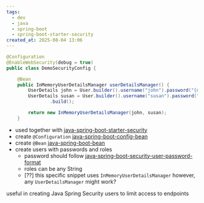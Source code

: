 ```yaml
---
tags:
  - dev
  - java
  - spring-boot
  - spring-boot-starter-security
created_at: 2025-08-04 13:06
---
```

```java
@Configuration
@EnableWebSecurity(debug = true)
public class DemoSecurityConfig {

	@Bean
	public InMemoryUserDetailsManager userDetailsManager() {
		UserDetails john = User.builder().username("john").password("{noop}test123").roles("EMPLOYEE").build();
		UserDetails susan = User.builder().username("susan").password("{noop}test123").roles("EMPLOYEE", "MANAGER", "ADMIN")
				.build();

		return new InMemoryUserDetailsManager(john, susan);
	}

```
- used together with [java-spring-boot-starter-security](dev/java/spring/java-spring-boot-starter-security.md)
- create `@Configuration` [java-spring-boot-config-bean](dev/java/spring/java-spring-boot-config-bean.md)
- create `@Bean` [java-spring-boot-bean](dev/java/spring/java-spring-boot-bean.md)
- create users with passwords and roles
	- password should follow [java-spring-boot-security-user-password-format](java-spring-boot-security-user-password-format.md)
	- roles can be any String
	- [??] this specific snippet uses `InMemoryUserDetailsManager` however, any `UserDetailsManager` might work?

useful in creating Java Spring Security users to limit access to endpoints